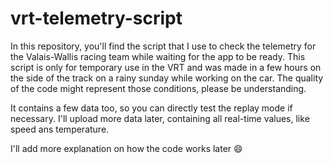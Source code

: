 # vrt-telemetry-script
In this repository, you'll find the script that I use to check the telemetry for the Valais-Wallis racing team while waiting for the app to be ready.
This script is only for temporary use in the VRT and was made in a few hours on the side of the track on a rainy sunday while working on the car. The quality of the code might represent those conditions, please be understanding.

It contains a few data too, so you can directly test the replay mode if necessary. I'll upload more data later, containing all real-time values, like speed ans temperature.

I'll add more explanation on how the code works later :smile: